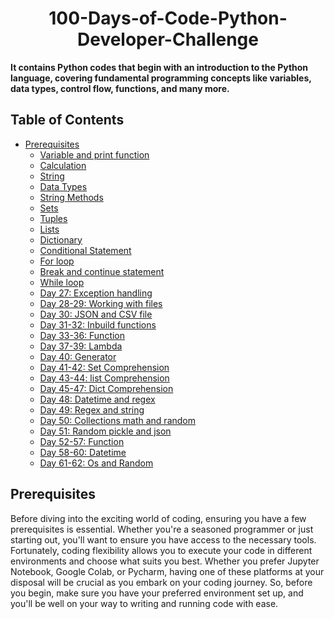 <h1 align="center"> 100-Days-of-Code-Python-Developer-Challenge </h1>


**It contains Python codes that begin with an introduction to the Python language, covering fundamental programming concepts like variables, data types, control flow, functions, and many more.**
<br>
## Table of Contents

- [Prerequisites](#Prerequisites)
  * [Variable and print function](#Variable-and-print-function)
  * [Calculation](#Calculation)
  * [String](#String)
  * [Data Types](#Data-Types)
  * [String Methods](#String-Methods)
  * [Sets](#Sets)
  * [Tuples](#Tuples)
  * [Lists](#Lists)
  * [Dictionary](#Dictionary)
  * [Conditional Statement](#Conditional-Statement)
  * [For loop](#For-loop)
  * [Break and continue statement](#Break-and-continue-statement)
  * [While loop](#While-loop)
  * [Day 27: Exception handling](#Exception-handling)
  * [Day 28-29: Working with files](#Working-with-files)
  * [Day 30: JSON and CSV file](#Json-and-CSV-file)
  * [Day 31-32: Inbuild functions](#Inbuild-fuction)
  * [Day 33-36: Function](#Function)
  * [Day 37-39: Lambda](#Lambda)
  * [Day 40: Generator](#Generator)
  * [Day 41-42: Set Comprehension](#Set-Comprehension)
  * [Day 43-44: list Comprehension](#list-Comprehension)
  * [Day 45-47: Dict Comprehension](#Dict-Comprehension)
  * [Day 48: Datetime and regex](#Datetime-and-regex)
  * [Day 49: Regex and string](#Regex-and-string)
  * [Day 50: Collections math and random](#Collections-math-and-random)
  * [Day 51: Random pickle and json](#Random-pickle-and-json)
  * [Day 52-57: Function](#Function)
  * [Day 58-60: Datetime](#Datetime)
  * [Day 61-62: Os and Random](#Os-random)
## Prerequisites
Before diving into the exciting world of coding, ensuring you have a few prerequisites is essential. Whether you're a seasoned programmer or just starting out, you'll want to ensure you have access to the necessary tools. Fortunately, coding flexibility allows you to execute your code in different environments and choose what suits you best. Whether you prefer Jupyter Notebook, Google Colab, or Pycharm, having one of these platforms at your disposal will be crucial as you embark on your coding journey. So, before you begin, make sure you have your preferred environment set up, and you'll be well on your way to writing and running code with ease.
